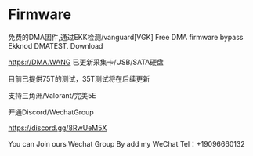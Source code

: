 # Firmware
免费的DMA固件,通过EKK检测/vanguard[VGK] Free DMA firmware bypass Ekknod DMATEST.
Download

https://DMA.WANG
已更新采集卡/USB/SATA硬盘

目前已提供75T的测试，35T测试将在后续更新

支持三角洲/Valorant/完美5E

开通Discord/WechatGroup

https://discord.gg/8RwUeM5X

You can Join ours Wechat Group By add my WeChat
Tel：+19096660132